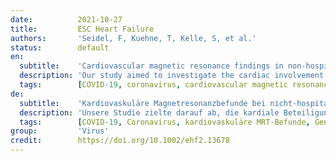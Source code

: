 ```yaml
---
date:          2021-10-27
title:         ESC Heart Failure
authors:       'Seidel, F, Kuehne, T, Kelle, S, et al.'
status:        default
en:
  subtitle:    'Cardiovascular magnetic resonance findings in non-hospitalized paediatric patients after recovery from COVID-19'
  description: 'Our study aimed to investigate the cardiac involvement with sensitive tissue characterization in non-hospitalized children with coronavirus disease 2019 (COVID-19) infection using cardiovascular magnetic resonance (CMR) imaging.   We prospectively enrolled children who recovered from mildly symptomatic COVID-19 infection between November 2020 and January 2021. Patients underwent CMR at 1.5 T (Achieva, Philips Healthcare, Best, the Netherlands) including cine images, native T1 and T2 mapping. Healthy children and paediatric patients with biopsy-proven myocarditis served as control groups. We performed CMR in 18 children with a median (25th–75th percentile) age of 12 (10–15) years, 38 (24–47) days after positive PCR test, and compared them with 7 healthy controls [15 (10–19) years] and 9 patients with myocarditis [10 (4–16) years]. The COVID-19 patients reported no cardiac symptoms. None of the COVID-19 patients showed CMR findings consistent with a myocarditis. Three patients (17%) from the COVID-19 cohort presented with minimal pericardial effusion. CMR parameters of COVID-19 patients, including volumetric and strain values as well as T1 and T2 times, were not significantly different from healthy controls, but from myocarditis patients. These had significantly reduced left ventricular (LV) ejection fraction, LV global longitudinal strain, and left atrial strain values as well as elevated native T1 values compared with COVID-19 patients. There was no evidence of myocardial inflammation, fibrosis, or functional cardiac impairment in the studied cohort of children recently. CMR findings were comparable with those of healthy controls. Pericardial effusion suggests a mild pericarditis in a small subgroup. This is pointing to a minor clinical relevance of myocardial involvement in children after mildly symptomatic COVID-19 infections.'
  tags:        [COVID-19, coronavirus, cardiovascular magnetic resonance findings, recovery]
de:
  subtitle:    'Kardiovaskuläre Magnetresonanzbefunde bei nicht-hospitalisierten pädiatrischen Patienten nach der Genesung von COVID-19'
  description: 'Unsere Studie zielte darauf ab, die kardiale Beteiligung mit sensibler Gewebecharakterisierung bei nicht hospitalisierten Kindern mit Coronavirus-Krankheit 2019 (COVID-19) mittels kardiovaskulärer Magnetresonanztomographie (CMR) zu untersuchen.   Wir nahmen prospektiv Kinder auf, die sich zwischen November 2020 und Januar 2021 von einer leicht symptomatischen COVID-19-Infektion erholten. Die Patienten unterzogen sich einer CMR-Untersuchung bei 1,5 T (Achieva, Philips Healthcare, Best, Niederlande) einschließlich Cine-Bildern, nativem T1- und T2-Mapping. Gesunde Kinder und pädiatrische Patienten mit durch Biopsie nachgewiesener Myokarditis dienten als Kontrollgruppen. Wir führten die CMR bei 18 Kindern mit einem medianen (25-75. Perzentil) Alter von 12 (10-15) Jahren und 38 (24-47) Tagen nach positivem PCR-Test durch und verglichen sie mit 7 gesunden Kontrollen [15 (10-19) Jahre] und 9 Patienten mit Myokarditis [10 (4-16) Jahre]. Die COVID-19-Patienten berichteten über keine kardialen Symptome. Keiner der COVID-19-Patienten zeigte CMR-Befunde, die auf eine Myokarditis schließen ließen. Drei Patienten (17 %) aus der COVID-19-Kohorte wiesen einen minimalen Perikarderguss auf. Die CMR-Parameter der COVID-19-Patienten, einschließlich der Volumen- und Dehnungswerte sowie der T1- und T2-Zeiten, unterschieden sich nicht signifikant von gesunden Kontrollen, wohl aber von Myokarditis-Patienten. Diese wiesen im Vergleich zu COVID-19-Patienten eine signifikant reduzierte linksventrikuläre (LV) Auswurffraktion, eine globale LV-Längsdehnung und linksatriale Dehnungswerte sowie erhöhte native T1-Werte auf. In der untersuchten Kinderkohorte gab es keine Hinweise auf eine Entzündung des Herzmuskels, eine Fibrose oder eine funktionelle Beeinträchtigung des Herzens. Die CMR-Befunde waren mit denen gesunder Kontrollpersonen vergleichbar. Perikardergüsse deuten auf eine leichte Perikarditis in einer kleinen Untergruppe hin. Dies deutet auf eine geringe klinische Relevanz der Myokardbeteiligung hin.' 
  tags:        [COVID-19, Coronavirus, kardiovaskuläre MRT-Befunde, Genesung]
group:         'Virus'
credit:        https://doi.org/10.1002/ehf2.13678
---
```

